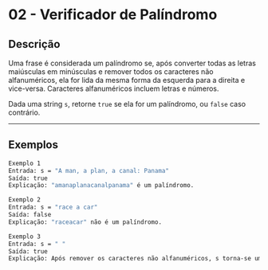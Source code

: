# 02 - Verificador de Palíndromo

## Descrição
Uma frase é considerada um palíndromo se, após converter todas as letras maiúsculas em minúsculas e remover todos os caracteres não alfanuméricos, ela for lida da mesma forma da esquerda para a direita e vice-versa. Caracteres alfanuméricos incluem letras e números.

Dada uma string `s`, retorne `true` se ela for um palíndromo, ou `false` caso contrário.

---

## Exemplos
```bash
Exemplo 1
Entrada: s = "A man, a plan, a canal: Panama"
Saída: true
Explicação: "amanaplanacanalpanama" é um palíndromo.
```
```bash
Exemplo 2
Entrada: s = "race a car"
Saída: false
Explicação: "raceacar" não é um palíndromo.
```
```bash
Exemplo 3
Entrada: s = " "
Saída: true
Explicação: Após remover os caracteres não alfanuméricos, s torna-se uma string vazia "". Como uma string vazia lida igual nos dois sentidos, é um palíndromo.
```



